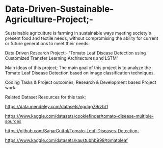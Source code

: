 # Data-Driven-Sustainable-Agriculture-Project;-
Sustainable agriculture is farming in sustainable ways meeting society's present food and textile needs, without compromising the ability for current or future generations to meet their needs.

Data Driven Research Project:- 'Tomato Leaf Disease Detection using Customized Transfer Learning Architectures and LSTM'

Main ideas of this project; The main goal of this project is to analyze the Tomato Leaf Disease Detection based on image classification techniques.

Coding Tasks & Project outcomes; Research & Development based Project work.

Related Dataset Resources for this task;

https://data.mendeley.com/datasets/ngdgg79rzb/1

https://www.kaggle.com/datasets/cookiefinder/tomato-disease-multiple-sources

https://github.com/SagarGuttal/Tomato-Leaf-Diseases-Detection-

https://www.kaggle.com/datasets/kaustubhb999/tomatoleaf
